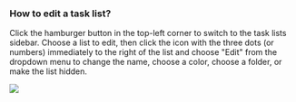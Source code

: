 ### How to edit a task list?

Click the hamburger button in the top-left corner to switch to the task lists sidebar. Choose a list to edit, then click the icon with the three dots (or numbers) immediately to the right of the list and choose "Edit" from the dropdown menu to change the name, choose a color, choose a folder, or make the list hidden.

![](../../../images/chrome-extension/list/5.3.2.png)

